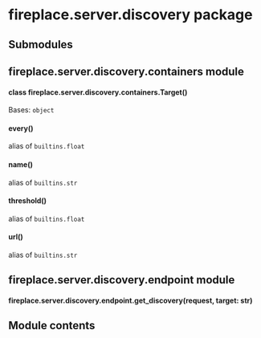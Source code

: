 # fireplace.server.discovery package

## Submodules

## fireplace.server.discovery.containers module


#### class fireplace.server.discovery.containers.Target()
Bases: `object`


#### every()
alias of `builtins.float`


#### name()
alias of `builtins.str`


#### threshold()
alias of `builtins.float`


#### url()
alias of `builtins.str`

## fireplace.server.discovery.endpoint module


#### fireplace.server.discovery.endpoint.get_discovery(request, target: str)
## Module contents
